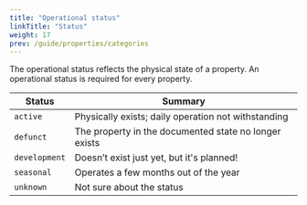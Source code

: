 ```yaml
---
title: "Operational status"
linkTitle: "Status"
weight: 17
prev: /guide/properties/categories
---
```


The operational status reflects the physical state of a property. An operational status is required for every property.

| Status        | Summary                                                |
| ------------- | ------------------------------------------------------ |
| `active`      | Physically exists; daily operation not withstanding                                      |
| `defunct`     | The property in the documented state no longer exists  |
| `development` | Doesn’t exist just yet, but it's planned!     |
| `seasonal`    | Operates a few months out of the year            |
| `unknown`     | Not sure about the status                |